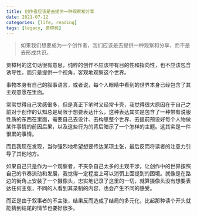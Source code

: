```yaml
---
title: 创作者应该是去提供一种观察和分享
date: 2021-07-12
categories: [life, reading]
tags: [legacy, 贾樟柯]
---
```


> 如果我们想要成为一个创作者，我们应该是去提供一种观察和分享，而不是去形成共识。

贾樟柯的这句话很有意思，纯粹的创作不应该带有目的性和指向性，也不应该包含诱导性。而只是提供一个视角，客观地观察这个世界。

事物本身有自己的叙事语言，或者说，每个人眼睛中看到的世界本身已经包含了其主观意愿在里面。

常常觉得自己灵感很多，但是真正下笔时又经常卡壳，我觉得很大原因在于自己之前对于创作的认知总是局限于想要表达什么，这种表达其实是包含了一种带有说服性质的东西在里面，需要自己去设计、去构思整个世界、去提前预设好每个人物做某件事情的前因后果，以及这些行为的背后暗示了一个怎样的主题。这其实是一件很累的事情。

而且我现在发现，当你强烈地希望想要传达某项主张，最后反而将读者的注意力引导了其他地方。

如果自己只是作为一个观察者，不夹杂自己太多的主观干涉，让创作中的世界按照自己的节奏流动和发展，我觉得一定程度上可以消弭上面提到的困境。就像是在路边的街角上安装了一个摄像头，忠实地记录了这里的一切，就算摄像头没有想要表达任何主张，不同的人看到其录制的内容，也会产生不同的感受。

而正是由于叙事者的不主张，结果反而造成了结局的多元化，比起那种读个开头就能猜到结尾的情节也要好很多。
